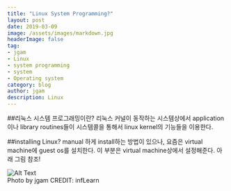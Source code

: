 ```yaml
---
title: "Linux System Programming?"
layout: post
date: 2019-03-09
image: /assets/images/markdown.jpg
headerImage: false
tag:
- jgam
- Linux
- system programming
- system
- Operating system
category: blog
author: jgam
description: Linux
---
```


##리눅스 시스템 프로그래밍이란?
리눅스 커널이 동작하는 시스템상에서 application 이나 library routines들이 시스템콜을 통해서 linux kernel의 기능들을 이용한다.

##installing Linux?
manual 하게 install하는 방법이 있으나, 요즘은 virtual machine에  guest os를 설치한다. 이 부분은 virtual machine상에서 설정해준다.
아래 그림 참조!

<div class="side-by-side">
    <div class="tocenter">
        <img class="image" src="{{ site.url }}/{{ site.linux1 }}" alt="Alt Text">
        <figcaption class="caption">Photo by jgam CREDIT: infLearn</figcaption>
    </div>
</div>
